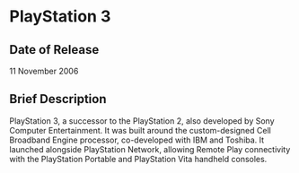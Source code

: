 # PlayStation 3

## Date of Release
11 November 2006

## Brief Description
PlayStation 3, a successor to the PlayStation 2, also developed by Sony Computer Entertainment. It was built around the custom-designed Cell Broadband Engine processor, co-developed with IBM and Toshiba. It launched alongside PlayStation Network, allowing Remote Play connectivity with the PlayStation Portable and PlayStation Vita handheld consoles.
